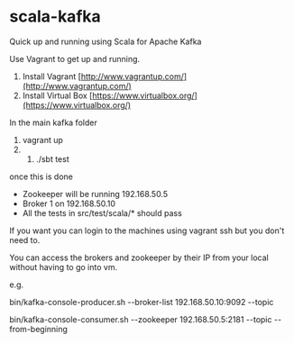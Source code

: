 scala-kafka
===========

Quick up and running using Scala for Apache Kafka

Use Vagrant to get up and running.

1) Install Vagrant [http://www.vagrantup.com/](http://www.vagrantup.com/)  
2) Install Virtual Box [https://www.virtualbox.org/](https://www.virtualbox.org/)  

In the main kafka folder  

1) vagrant up  
2) 1) ./sbt test  

once this is done 
* Zookeeper will be running 192.168.50.5
* Broker 1 on 192.168.50.10
* All the tests in src/test/scala/* should pass  

If you want you can login to the machines using vagrant ssh <machineName> but you don't need to.

You can access the brokers and zookeeper by their IP from your local without having to go into vm.

e.g.

bin/kafka-console-producer.sh --broker-list 192.168.50.10:9092 --topic <get his from the random topic created in test>

bin/kafka-console-consumer.sh --zookeeper 192.168.50.5:2181 --topic <get his from the random topic created in test> --from-beginning

